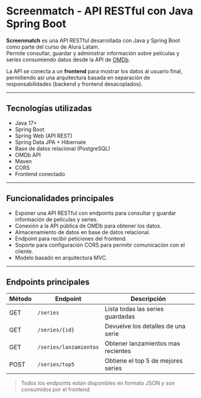 # Screenmatch - API RESTful con Java Spring Boot

**Screenmatch** es una API RESTful desarrollada con Java y Spring Boot como parte del curso de Alura Latam.  
Permite consultar, guardar y administrar información sobre películas y series consumiendo datos desde la API de [OMDb](https://www.omdbapi.com/).

La API se conecta a un **frontend** para mostrar los datos al usuario final, permitiendo así una arquitectura basada en separación de responsabilidades (backend y frontend desacoplados).

---

## Tecnologías utilizadas

- Java 17+
- Spring Boot
- Spring Web (API REST)
- Spring Data JPA + Hibernate
- Base de datos relacional (PostgreSQL)
- OMDb API
- Maven
- CORS
- Frontend conectado

---

## Funcionalidades principales

- Exponer una API RESTful con endpoints para consultar y guardar información de películas y series.
- Conexión a la API pública de OMDb para obtener los datos.
- Almacenamiento de datos en base de datos relacional.
- Endpoint para recibir peticiones del frontend.
- Soporte para configuración CORS para permitir comunicación con el cliente.
- Modelo basado en arquitectura MVC.

---

## Endpoints principales

| Método | Endpoint                  | Descripción                        |
|--------|---------------------------|------------------------------------|
| GET    | `/series`                 | Lista todas las series guardadas |
| GET    | `/series/{id}`            | Devuelve los detalles de una serie|
| GET    | `/series/lanzamientos`                 | Obtener lanzamientos mas recientes |
| POST   | `/series/top5`                 | Obtiene el top 5 de mejores series |

> Todos los endpoints están disponibles en formato JSON y son consumidos por el frontend.

